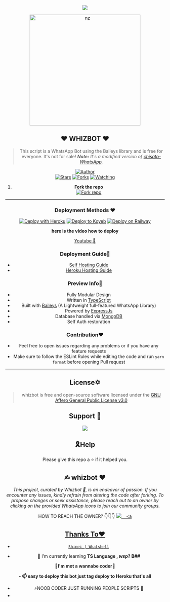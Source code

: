 <div align="center">
	
![](https://typograssy.deno.dev/api?text=WHIZBOT_WHATSAPP_BOT_CREATED_BY_JAY-_ASSISTED_BY_JFLEX_OG。!&l0=none&l1=216e39&l4=a3f0b0&bg=none&frame=none&speed=100&comment=)


<p align="center">
    <img src="https://telegra.ph/file/da0bdf8daba28c13f4558.jpg" alt="nz" width="350"/>
</p>

## **♥️ WHIZBOT ♥️**
> This script is a WhatsApp Bot using the Baileys library and is free for everyone. It's not for sale!
> ***Note:*** *It's a modified version of [chisato-WhatsApp](https://github.com/AliAryanTech/Chisato-WhatsApp).*

<a href="https://github.com/WHIZBOT1"><img title="Author" src="https://img.shields.io/badge/Author-whizbot-blue.svg?color=54aeff&style=for-the-badge&logo=github" /></a>  
<a href="https://github.com/WHIZBOT1/WHIZBOTMD/stargazers"><img title="Stars" src="https://img.shields.io/github/stars/Dkhitman3/Hitman47?color=54aeff&style=flat-square" /></a>
<a href="https://github.com/WHIZBOT1/WHIZBOT-MD/forks"><img title="Forks" src="https://img.shields.io/github/forks/Dkhitman3/Hitman47?color=54aeff&style=flat-square" /></a>
<a href="https://github.com/Dkhitman3/Bot/watchers"><img title="Watching" src="https://img.shields.io/github/watchers/Dkhitman3/Bot?label=watchers&color=54aeff&style=flat-square" /></a>

1. **Fork the repo**
    <br>
    <a href='https://github.com/WHIZBOT1/WHIZBOT-MD' target="_blank"><img alt='Fork repo' src='https://img.shields.io/badge/Fork Repo-100000?style=for-the-badge&logo=scan&logoColor=white&labelColor=black&color=black'/></a>

---

### Deployment Methods ♥️
[![Deploy with Heroku](https://www.herokucdn.com/deploy/button.svg "Deploy with Heroku")](https://heroku.com/deploy?template=https://github.com/WHIZBOT1/WHIZBOT-MD
"Deploy with Heroku")
[![Deploy to Koyeb](https://www.koyeb.com/static/images/deploy/button.svg)](https://app.koyeb.com/apps/deploy?type=docker&image=quay.io/toshi-san001/koyeb-auto-install:main&env%5BPORT%5D=8000&env%5BPREFIX%5D&&env%5BMONGODB%5D&&env%MODS%5D&name=Hitman47)
[![Deploy on Railway](https://railway.app/button.svg)](https://railway.app/new/template/3j9GNw?referralCode=TE7efK)

**here is the video how to deploy**

[Youtube 🎥](https://youtu.be/K7KycxbCTOs?feature=shared)

### Deployment Guide🏮
- [Self Hosting Guide](https://github.com/Dkhitman3/Hitman47/tree/master?tab=readme-ov-file/blob/master/Self-Hosting-Guide.md)
- [Heroku Hosting Guide](https://github.com/Dkhitman3/Hitman47/tree/master?tab=readme-ov-file/blob/master/Heroku-Hosting-Guide.md)

### Preview Info🧧
- Fully Modular Design </br>
- Written in [TypeScript](https://www.typescriptlang.org/)
- Built with [Baileys](https://github.com/adiwajshing/baileys) (A Lightweight full-featured WhatsApp Library)
- Powered by [ExpressJs](https://expressjs.com/) </br>
- Database handled via [MongoDB](https://www.mongodb.com/) </br>
- Self Auth restoration </br>

### Contribution♥️
- Feel free to open issues regarding any problems or if you have any feature requests 
- Make sure to follow the ESLint Rules while editing the code and run `yarn format` before opening Pull request 

--- 

## License✡️

> whizbot is free and open-source software licensed under the [GNU Affero General Public License v3.0](https://github.com/Dkhitman3/Hitman47/tree/master?tab=readme-ov-file/blob/master/LICENSE)

## Support 🧧

<a href="https://whatsapp.com/channel/0029VacWsSl3LdQOmWZrBj0l">
  <img src="https://img.shields.io/badge/Support_Group-0a0a0a?style=for-the-badge&logo=whatsapp&logoColor=white">
</a>

</br>

## 🎗Help
Please give this repo a ⭐ if it helped you.

## ✍︎ whizbot ♥️

_This project, curated by Whizbot 🌹, is an endeavor of passion. If you encounter any issues, kindly refrain from altering the code after forking. To propose changes or seek assistance, please reach out to an owner by clicking on the provided WhatsApp icons to join our community groups._
 
HOW TO REACH THE OWNER? 👇👇👇
   <a href="https://wa.me/+18763351213?text=Hi%20I%20Am%20From%20GitHub%20☺️">
    <img src="https://img.shields.io/badge/WhatsApp-25D366?style=for-the-badge&logo=whatsapp&logoColor=white" />
  &nbsp;&nbsp;
   <a

## Thanks To♥️
* [`Shinei | Whatshell`](https://github.com/LuckyYam/)

- 🌱 I’m currently learning **TS Language , *wsp*? B##**

🧧**I'm mot a wannabe coder**🧧

**- 📫 easy to deploy this bot just tag deploy to Heroku that's all** 

- ⚡NOOB CODER JUST RUNNING PEOPLE SCRIPTS <hitman47>🤙
- 
